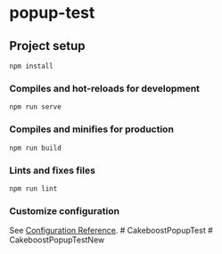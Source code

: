 # popup-test

## Project setup
```
npm install
```

### Compiles and hot-reloads for development
```
npm run serve
```

### Compiles and minifies for production
```
npm run build
```

### Lints and fixes files
```
npm run lint
```

### Customize configuration
See [Configuration Reference](https://cli.vuejs.org/config/).
#   C a k e b o o s t P o p u p T e s t  
 #   C a k e b o o s t P o p u p T e s t N e w  
 